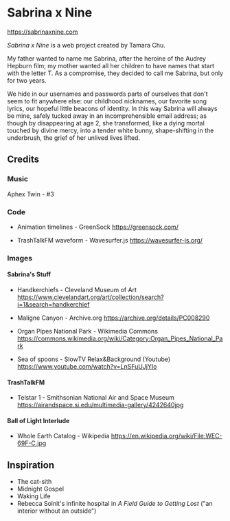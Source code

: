# Sabrina x Nine

https://sabrinaxnine.com

_Sabrina x Nine_ is a web project created by Tamara Chu.

My father wanted to name me Sabrina, after the heroine of the Audrey Hepburn film; my mother wanted all her children to have names that start with the letter T. As a compromise, they decided to call me Sabrina, but only for two years.

We hide in our usernames and passwords parts of ourselves that don't seem to fit anywhere else: our childhood nicknames, our favorite song lyrics, our hopeful little beacons of identity. In this way Sabrina will always be mine, safely tucked away in an incomprehensible email address; as though by disappearing at age 2, she transformed, like a dying mortal touched by divine mercy, into a tender white bunny, shape-shifting in the underbrush, the grief of her unlived lives lifted.

## Credits

### Music

Aphex Twin - #3

### Code

- Animation timelines - GreenSock 
https://greensock.com/

- TrashTalkFM waveform - Wavesurfer.js
https://wavesurfer-js.org/

### Images

#### Sabrina's Stuff

- Handkerchiefs - Cleveland Museum of Art
https://www.clevelandart.org/art/collection/search?i=1&search=handkerchief

- Maligne Canyon - Archive.org
https://archive.org/details/PC008290

- Organ Pipes National Park - Wikimedia Commons
https://commons.wikimedia.org/wiki/Category:Organ_Pipes_National_Park

- Sea of spoons - SlowTV Relax&Background (Youtube)
https://www.youtube.com/watch?v=LnSFuUJjYIo

#### TrashTalkFM

- Telstar 1 - Smithsonian National Air and Space Museum
https://airandspace.si.edu/multimedia-gallery/4242640jpg

#### Ball of Light Interlude

- Whole Earth Catalog - Wikipedia
https://en.wikipedia.org/wiki/File:WEC-69F-C.jpg

## Inspiration

- The cat-sith
- Midnight Gospel
- Waking Life
- Rebecca Solnit's infinite hospital in _A Field Guide to Getting Lost_ ("an interior without an outside")
